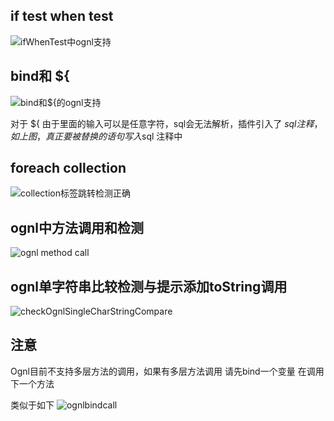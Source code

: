 ## if test when test
![ifWhenTest中ognl支持](https://raw.githubusercontent.com/gejun123456/MyBatisCodeHelper-Pro/master/screenshots/ifWhenTest中ognl支持.gif)

## bind和 ${
![bind和${的ognl支持](https://raw.githubusercontent.com/gejun123456/MyBatisCodeHelper-Pro/master/screenshots/bind和${的ognl支持.gif)

对于 ${ 由于里面的输入可以是任意字符，sql会无法解析，插件引入了 $sql注释，如上图，真正要被替换的语句写入$sql 注释中

## foreach collection
![collection标签跳转检测正确](https://raw.githubusercontent.com/gejun123456/MyBatisCodeHelper-Pro/master/screenshots/collection标签跳转检测正确.gif)

## ognl中方法调用和检测
![ognl method call](https://raw.githubusercontent.com/gejun123456/MyBatisCodeHelper-Pro/master/screenshots/collectionCallMethdo.gif)

## ognl单字符串比较检测与提示添加toString调用
![checkOgnlSingleCharStringCompare](https://raw.githubusercontent.com/gejun123456/MyBatisCodeHelper-Pro/master/screenshots/checkOgnlSingleCharStringCompare.gif)

## 注意 
Ognl目前不支持多层方法的调用，如果有多层方法调用 请先bind一个变量 在调用下一个方法

类似于如下
![ognlbindcall](https://raw.githubusercontent.com/gejun123456/MyBatisCodeHelper-Pro/master/screenshots/ognlbindcall.png)
